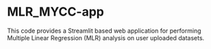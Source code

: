 # MLR_MYCC-app
This code provides a Streamlit based web application for performing Multiple Linear Regression (MLR) analysis on user uploaded datasets.
